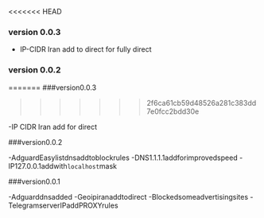 <<<<<<< HEAD
### version 0.0.3

- IP-CIDR Iran add to direct for fully direct

### version 0.0.2
=======
###version0.0.3
>>>>>>> 2f6ca61cb59d48526a281c383dd7e0fcc2bdd30e

-IP CIDR Iran add for direct

###version0.0.2

-AdguardEasylistdnsaddtoblockrules
-DNS1.1.1.1addforimprovedspeed
-IP127.0.0.1addwith`localhost`mask


###version0.0.1

-Adguarddnsadded
-Geoipiranaddtodirect
-Blockedsomeadvertisingsites
-TelegramserverIPaddPROXYrules